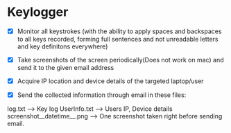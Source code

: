 # Keylogger

 - [x] Monitor all keystrokes (with the ability to apply spaces and backspaces to all keys recorded, forming full sentences and not unreadable letters and key definitons everywhere)

 - [x] Take screenshots of the screen periodically(Does not work on mac) and send it to the given email address

 - [x] Acquire IP location and device details of the targeted laptop/user

 - [x] Send the collected information through email in these files:

log.txt --> Key log
UserInfo.txt --> Users IP, Device details
screenshot__datetime__.png --> One screenshot taken right before sending email. 


